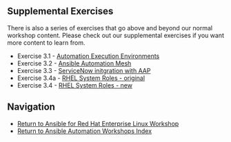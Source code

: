 ## Supplemental Exercises

There is also a series of exercises that go above and beyond our normal workshop content.  Please check out our supplemental exercises if you want more content to learn from.  

- Exercise 3.1 - [Automation Execution Environments](https://external.ink?to=/play.instruqt.com/embedv2/redhat/tracks/getting-started-ansible-builder?token=em_prdwsuxj78anshdl)
- Exercise 3.2 - [Ansible Automation Mesh](https://external.ink?to=/play.instruqt.com/embed/redhat/tracks/getting-started-mesh?token=em_eGpRMNjJl3q9Lp7S&show_challenges=true)
- Exercise 3.3 - [ServiceNow initgration with AAP](https://external.ink?to=/play.instruqt.com/embed/redhat/tracks/getting-started-servicenow-automation?token=em_5ktpLJWtzpbqcDyM&show_challenges=true)
- Exercise 3.4a - [RHEL System Roles - original](RHEL-90-System-roles)
- Exercise 3.4 - [RHEL System Roles - new](rhel_system_roles)


## Navigation

- [Return to Ansible for Red Hat Enterprise Linux Workshop](../README.md)
- [Return to Ansible Automation Workshops Index](../../../README.md)
